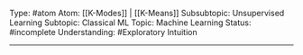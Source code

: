 Type: #atom 
Atom: [[K-Modes]] | [[K-Means]]
Subsubtopic: Unsupervised Learning
Subtopic: Classical ML
Topic: Machine Learning
Status: #incomplete 
Understanding: #Exploratory Intuition

----
